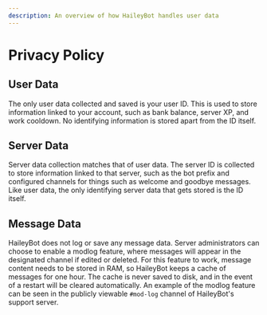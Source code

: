 ```yaml
---
description: An overview of how HaileyBot handles user data
---
```


# Privacy Policy

## User Data

The only user data collected and saved is your user ID. This is used to store information linked to your account, such as bank balance, server XP, and work cooldown. No identifying information is stored apart from the ID itself.

## Server Data

Server data collection matches that of user data. The server ID is collected to store information linked to that server, such as the bot prefix and configured channels for things such as welcome and goodbye messages. Like user data, the only identifying server data that gets stored is the ID itself.

## Message Data

HaileyBot does not log or save any message data. Server administrators can choose to enable a modlog feature, where messages will appear in the designated channel if edited or deleted. For this feature to work, message content needs to be stored in RAM, so HaileyBot keeps a cache of messages for one hour. The cache is never saved to disk, and in the event of a restart will be cleared automatically. An example of the modlog feature can be seen in the publicly viewable `#mod-log` channel of HaileyBot's support server.
